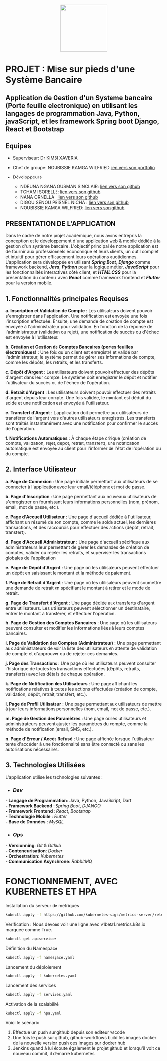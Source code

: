 <p align=center>
<img src="https://upload.wikimedia.org/wikipedia/fr/2/2a/Blason_univ_Yaound%C3%A9_1.png" width="150">
</p>

# PROJET : Mise sur pieds d'une Système Bancaire

## Application de Gestion d'un Système bancaire (Porte feuille electronique) en utilisant les langages de programmation Java, Python, javaScript, et les framework Spring boot Django, React et Bootstrap



## Equipes

* Superviseur: Dr KIMBI XAVERIA
* Chef de groupe: NOUBISSIE KAMGA WILFRIED  [lien vers son portfolio](https://noubissie.propentatech.com/)
 
* Développeurs
  * NDEUNA NGANA OUSMAN SINCLAIR: [lien vers son github](https://github.com/Nnos5)
  * TCHAMI SORELLE: [lien vers son github](https://github.com/Tchamisorelle)
  * NANA ORNELLA : [lien vers son github](https://github.com/ornelnana4)
  * DIGOU SENOU PRISNEL NICHA : [lien vers son github](https://github.com/Nich18)
  * NOUBISSIE KAMGA WILFRIED: [lien vers son github](https://github.com/Noubissie237/) 

## PRESENTATION DE L'APPLICATION
Dans le cadre de notre projet académique, nous avons entrepris la conception et le développement d'une application web & mobile dédiée à la gestion d'un système bancaire. L'objectif principal de notre application est de fournir aux professionnels économique et leurs clients, un outil complet et intuitif pour gérer efficacement leurs opérations quotidiennes. L'application sera développée en utilisant **_Spring Boot_**, **_Django_**
comme framework backend, **_Java_**, **_Python_** pour la logique métier, **_JavaScript_** pour les fonctionnalités interactives côté client, et **_HTML_** **_CSS_** pour la présentation du contenu, avec **_React_** comme framework frontend et **_Flutter_** pour la version mobile.


## 1. Fonctionnalités principales Requises
**a. Inscription et Validation de Compte** : Les utilisateurs doivent pouvoir s'enregistrer dans l'application. Une notification est envoyée une fois l'inscription effectuée. Ensuite, une demande de création de compte est envoyée à l'administrateur pour validation. En fonction de la réponse de l'administrateur (validation ou rejet), une notification de succès ou d'échec est envoyée à l'utilisateur.

**b. Création et Gestion de Comptes Bancaires (portes feuilles électroniques)** : Une fois qu'un client est enregistré et validé par l'administrateur, le système permet de gérer ses informations de compte, comme les dépôts, les retraits, et les transferts.

**c. Dépôt d'Argent** : Les utilisateurs doivent pouvoir effectuer des dépôts d'argent dans leur compte. Le système doit enregistrer le dépôt et notifier l'utilisateur du succès ou de l'échec de l'opération.

**d. Retrait d'Argent** : Les utilisateurs doivent pouvoir effectuer des retraits d'argent depuis leur compte. Une fois validée, le montant est déduit du solde et une notification est envoyée à l'utilisateur.

**e. Transfert d'Argent** : L'application doit permettre aux utilisateurs de transférer de l'argent vers d'autres utilisateurs enregistrés. Les transferts sont traités instantanément avec une notification pour confirmer le succès de l'opération.

**f. Notifications Automatiques** : À chaque étape critique (création de compte, validation, rejet, dépôt, retrait, transfert), une notification automatique est envoyée au client pour l'informer de l'état de l'opération ou du compte.

## 2. Interface Utilisateur

**a. Page de Connexion** : Une page initiale permettant aux utilisateurs de se connecter à l'application avec leur email/téléphone et mot de passe.

**b. Page d'Inscription** : Une page permettant aux nouveaux utilisateurs de s'enregistrer en fournissant leurs informations personnelles (nom, prénom, email, mot de passe, etc.).

**c. Page d'Accueil Utilisateur** : Une page d'accueil dédiée à l'utilisateur, affichant un résumé de son compte, comme le solde actuel, les dernières transactions, et des raccourcis pour effectuer des actions (dépôt, retrait, transfert).

**d. Page d'Accueil Administrateur** : Une page d'accueil spécifique aux administrateurs leur permettant de gérer les demandes de création de comptes, valider ou rejeter les retraits, et superviser les transactions globales de l'application.

**e. Page de Dépôt d'Argent** : Une page où les utilisateurs peuvent effectuer un dépôt en saisissant le montant et la méthode de paiement.

**f. Page de Retrait d'Argent** : Une page où les utilisateurs peuvent soumettre une demande de retrait en spécifiant le montant à retirer et le mode de retrait.

**g. Page de Transfert d'Argent** : Une page dédiée aux transferts d'argent entre utilisateurs. Les utilisateurs peuvent sélectionner un destinataire, entrer le montant à transférer, et effectuer l'opération.

**h. Page de Gestion des Comptes Bancaires** : Une page où les utilisateurs peuvent consulter et modifier les informations liées à leurs comptes bancaires.

**i. Page de Validation des Comptes (Administrateur)** : Une page permettant aux administrateurs de voir la liste des utilisateurs en attente de validation de compte et d'approuver ou de rejeter ces demandes.

**j. Page des Transactions** : Une page où les utilisateurs peuvent consulter l'historique de toutes les transactions effectuées (dépôts, retraits, transferts) avec les détails de chaque opération.

**k. Page de Notification des Utilisateurs** : Une page affichant les notifications relatives à toutes les actions effectuées (création de compte, validation, dépôt, retrait, transfert, etc.).

**l. Page de Profil Utilisateur** : Une page permettant aux utilisateurs de mettre à jour leurs informations personnelles (nom, email, mot de passe, etc.).

**m. Page de Gestion des Paramètres** : Une page où les utilisateurs et administrateurs peuvent ajuster les paramètres du compte, comme la méthode de notification (email, SMS, etc.).

**n. Page d'Erreur / Accès Refusé** : Une page affichée lorsque l'utilisateur tente d'accéder à une fonctionnalité sans être connecté ou sans les autorisations nécessaires.



## 3. Technologies Utilisées
L'application utilise les technologies suivantes :

- ###  $Dev$

**- Langage de Programmation**: Java, Python, JavaScript, Dart  <br>
**- Framework Backend** : _Spring Boot_, _DJANGO_ <br>
**- Framework Frontend** : _React_, _Bootstrap_  <br>
**- Technologie Mobile** : _Flutter_ <br>
**- Base de Données** : _MySQL_ <br>

- ###  $Ops$
**- Versionning**: _Git_ & _Github_  <br>
**- Conteneurisation**: _Docker_  <br>
**- Orchestration**: _Kubernetes_  <br>
**- Communication Asynchrone**: _RabbitMQ_  <br>




# FONCTIONNEMENT, AVEC KUBERNETES ET HPA

Installation du serveur de metriques
```sh
kubectl apply -f https://github.com/kubernetes-sigs/metrics-server/releases/latest/download/components.yaml
```

Verification : Nous devons voir une ligne avec v1beta1.metrics.k8s.io marquée comme True.
```sh
kubectl get apiservices
```

Définition du Namespace
```sh
kubectl apply -f namespace.yaml
```

Lancement du déploiement
```sh
kubectl apply -f kubernetes.yaml
```

Lancement des services
```sh
kubectl apply -f services.yaml
```

Activation de la scalabilité
```sh
kubectl apply -f hpa.yaml
```

Voici le scénario
1. Effectue un push sur github depuis son editeur vscode
2. Une fois le push sur github, github-workflows  build les images docker de la nouvelle version push ces images sur docker hub
3. Jenkins quand à lui écoute également le projet github et lorsqu'il voit ce nouveau commit, il demarre kubernetes